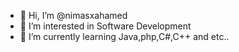 - 👋 Hi, I’m @nimasxahamed
- 👀 I’m interested in Software Development
- 🌱 I’m currently learning Java,php,C#,C++ and etc..


<!---
nimasxahamed/nimasxahamed is a ✨ special ✨ repository because its `README.md` (this file) appears on your GitHub profile.
You can click the Preview link to take a look at your changes.
--->
